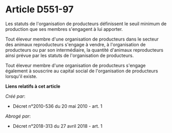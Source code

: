 # Article D551-97

Les statuts de l'organisation de producteurs définissent le seuil minimum de production que ses membres s'engagent à lui
apporter. 

Tout éleveur membre d'une organisation de producteurs dans le secteur des animaux reproducteurs s'engage à vendre, à
l'organisation de producteurs ou par son intermédiaire, la quantité d'animaux reproducteurs ainsi prévue par les statuts de
l'organisation de producteurs. 

Tout éleveur membre d'une organisation de producteurs s'engage également à souscrire au capital social de l'organisation de
producteurs lorsqu'il existe.

**Liens relatifs à cet article**

_Créé par_:

  - Décret n°2010-536 du 20 mai 2010 - art. 1

_Abrogé par_:

  - Décret n°2018-313 du 27 avril 2018 - art. 1
